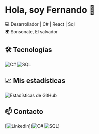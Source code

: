 # Hola, soy Fernando 👋

💻 Desarrollador  | C# | React | Sql  
🌍 Sonsonate, El salvador  

## 🛠 Tecnologías
![C#](https://img.shields.io/badge/C%23-239120?style=for-the-badge&logo=c-sharp&logoColor=white)
![SQL](https://img.shields.io/badge/SQL-CC2927?style=for-the-badge&logo=microsoft-sql-server&logoColor=white)
## 📈 Mis estadísticas
![Estadísticas de GitHub](https://github-readme-stats.vercel.app/api?username=tu-usuario&show_icons=true&theme=radical)

## 📫 Contacto
[![LinkedIn](https://img.shields.io/badge/LinkedIn-0077B5?style=for-the-badge&logo=linkedin&logoColor=white)](![C#](https://img.shields.io/badge/C%23-239120?style=for-the-badge&logo=c-sharp&logoColor=white)
![SQL](https://img.shields.io/badge/SQL-CC2927?style=for-the-badge&logo=microsoft-sql-server&logoColor=white))

<!---
FernandoMorales252/FernandoMorales252 is a ✨ special ✨ repository because its `README.md` (this file) appears on your GitHub profile.
You can click the Preview link to take a look at your changes.
--->
